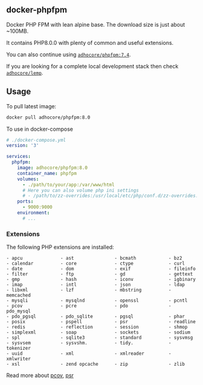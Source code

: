 ## docker-phpfpm

Docker PHP FPM with lean alpine base. The download size is just about ~100MB.

It contains PHP8.0.0 with plenty of common and useful extensions.

You can also continue using [`adhocore/phpfpm:7.4`](
https://github.com/adhocore/docker-phpfpm/tree/7.4).

If you are looking for a complete local development stack then check
[`adhocore/lemp`](https://github.com/adhocore/docker-lemp).

## Usage
To pull latest image:

```sh
docker pull adhocore/phpfpm:8.0
```

To use in docker-compose
```yaml
# ./docker-compose.yml
version: '3'

services:
  phpfpm:
    image: adhocore/phpfpm:8.0
    container_name: phpfpm
    volumes:
      - ./path/to/your/app:/var/www/html
      # Here you can also volume php ini settings
      # - /path/to/zz-overrides:/usr/local/etc/php/conf.d/zz-overrides.ini
    ports:
      - 9000:9000
    environment:
      # ...
```

### Extensions

The following PHP extensions are installed:

```
- apcu              - ast               - bcmath            - bz2
- calendar          - core              - ctype             - curl
- date              - dom               - exif              - fileinfo
- filter            - ftp               - gd                - gettext
- gmp               - hash              - iconv             - igbinary
- imap              - intl              - json              - ldap
- libxml            - lzf               - mbstring          - memcached
- mysqli            - mysqlnd           - openssl           - pcntl
- pcov              - pcre              - pdo               - pdo_mysql
- pdo_pgsql         - pdo_sqlite        - pgsql             - phar
- posix             - pspell            - psr               - readline
- redis             - reflection        - session           - shmop
- simplexml         - soap              - sockets           - sodium
- spl               - sqlite3           - standard          - sysvmsg
- sysvsem           - sysvshm.          - tidy.             - tokenizer
- uuid              - xml               - xmlreader         - xmlwriter
- xsl               - zend opcache      - zip               - zlib
```

Read more about
[pcov](https://github.com/krakjoe/pcov),
[psr](https://github.com/jbboehr/php-psr) 
